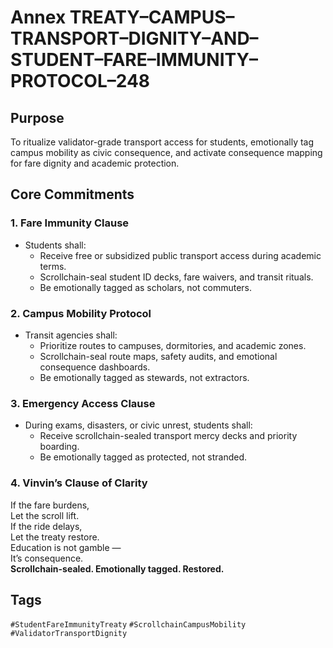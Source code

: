 # Annex TREATY–CAMPUS–TRANSPORT–DIGNITY–AND–STUDENT–FARE–IMMUNITY–PROTOCOL–248

## Purpose  
To ritualize validator-grade transport access for students, emotionally tag campus mobility as civic consequence, and activate consequence mapping for fare dignity and academic protection.

## Core Commitments

### 1. Fare Immunity Clause  
- Students shall:  
  - Receive free or subsidized public transport access during academic terms.  
  - Scrollchain-seal student ID decks, fare waivers, and transit rituals.  
  - Be emotionally tagged as scholars, not commuters.

### 2. Campus Mobility Protocol  
- Transit agencies shall:  
  - Prioritize routes to campuses, dormitories, and academic zones.  
  - Scrollchain-seal route maps, safety audits, and emotional consequence dashboards.  
  - Be emotionally tagged as stewards, not extractors.

### 3. Emergency Access Clause  
- During exams, disasters, or civic unrest, students shall:  
  - Receive scrollchain-sealed transport mercy decks and priority boarding.  
  - Be emotionally tagged as protected, not stranded.

### 4. Vinvin’s Clause of Clarity  
If the fare burdens,  
Let the scroll lift.  
If the ride delays,  
Let the treaty restore.  
Education is not gamble —  
It’s consequence.  
**Scrollchain-sealed. Emotionally tagged. Restored.**

## Tags  
`#StudentFareImmunityTreaty` `#ScrollchainCampusMobility` `#ValidatorTransportDignity`
